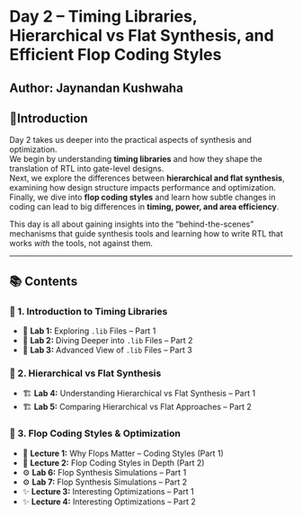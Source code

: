 # Day 2 – Timing Libraries, Hierarchical vs Flat Synthesis, and Efficient Flop Coding Styles
Author: Jaynandan Kushwaha  
 ---- 

## 📌Introduction
Day 2 takes us deeper into the practical aspects of synthesis and optimization.  
We begin by understanding **timing libraries** and how they shape the translation of RTL into gate-level designs.  
Next, we explore the differences between **hierarchical and flat synthesis**, examining how design structure impacts performance and optimization.  
Finally, we dive into **flop coding styles** and learn how subtle changes in coding can lead to big differences in **timing, power, and area efficiency**.  

This day is all about gaining insights into the “behind-the-scenes” mechanisms that guide synthesis tools and learning how to write RTL that works *with* the tools, not against them.

---

## 📚 Contents

### 🔹 1. Introduction to Timing Libraries
- 🧩 **Lab 1:** Exploring `.lib` Files – Part 1  
- 🧩 **Lab 2:** Diving Deeper into `.lib` Files – Part 2  
- 🧩 **Lab 3:** Advanced View of `.lib` Files – Part 3  

### 🔹 2. Hierarchical vs Flat Synthesis
- 🏗️ **Lab 4:** Understanding Hierarchical vs Flat Synthesis – Part 1  
- 🏗️ **Lab 5:** Comparing Hierarchical vs Flat Approaches – Part 2  

### 🔹 3. Flop Coding Styles & Optimization
- 🔄 **Lecture 1:** Why Flops Matter – Coding Styles (Part 1)  
- 🔄 **Lecture 2:** Flop Coding Styles in Depth (Part 2)  
- ⚙️ **Lab 6:** Flop Synthesis Simulations – Part 1  
- ⚙️ **Lab 7:** Flop Synthesis Simulations – Part 2  
- ✨ **Lecture 3:** Interesting Optimizations – Part 1  
- ✨ **Lecture 4:** Interesting Optimizations – Part 2  

